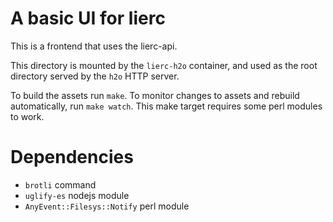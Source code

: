 A basic UI for lierc
====================

This is a frontend that uses the lierc-api.

This directory is mounted by the `lierc-h2o` container, and used
as the root directory served by the `h2o` HTTP server.

To build the assets run `make`. To monitor changes to assets and
rebuild automatically, run `make watch`. This make target requires
some perl modules to work.

Dependencies
============

 * `brotli` command
 * `uglify-es` nodejs module
 * `AnyEvent::Filesys::Notify` perl module

